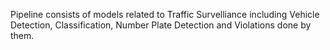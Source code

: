 Pipeline consists of models related to Traffic Survelliance including Vehicle Detection, Classification, Number Plate Detection and Violations done by them.

